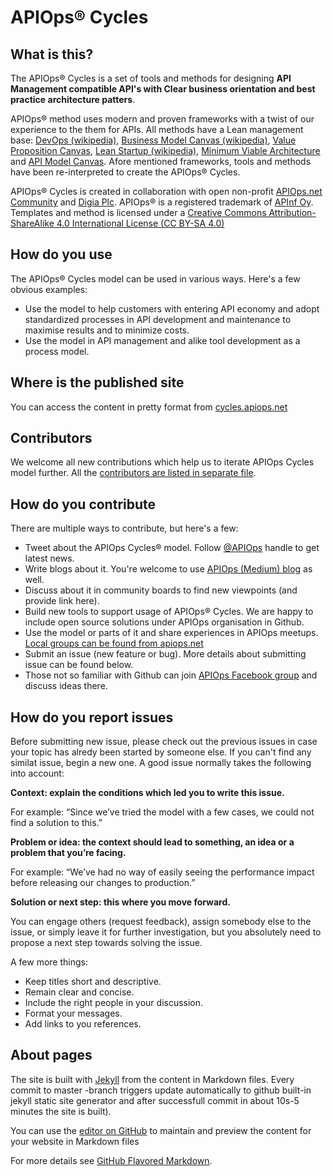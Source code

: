# APIOps&reg; Cycles

## What is this?

The APIOps&reg; Cycles is a set of tools and methods for designing **API Management compatible API's with Clear business orientation and best practice architecture patters**.

APIOps&reg; method uses modern and proven frameworks with a twist of our experience to the them for APIs. All methods have a Lean management base: [DevOps (wikipedia)](https://en.wikipedia.org/wiki/DevOps), [Business Model Canvas (wikipedia)](https://en.wikipedia.org/wiki/Business_Model_Canvas), [Value Proposition Canvas](), [Lean Startup (wikipedia)](https://en.wikipedia.org/wiki/Lean_startup), [Minimum Viable Architecture](https://www.enterpriseirregulars.com/116163/minimum-viable-architecture-good-enough-good-enough-enterprise/) and [API Model Canvas](https://www.slideshare.net/3scale/api-model-canvas-apidays-mediterranea-2015). Afore mentioned frameworks, tools and methods have been re-interpreted to create the APIOps&reg; Cycles. 

APIOps&reg; Cycles is created in collaboration with open non-profit [APIOps.net Community](https://medium.com/apiops) and [Digia Plc](www.digia.com). APIOps&reg; is a registered trademark of [APInf Oy](http://apinf.com). Templates and method is licensed under a [Creative Commons Attribution-ShareAlike 4.0 International License (CC BY-SA 4.0)](https://creativecommons.org/licenses/by-sa/4.0/)

## How do you use

The APIOps&reg; Cycles model can be used in various ways. Here's a few obvious examples: 

* Use the model to help customers with entering API economy and adopt standardized processes in API development and maintenance to maximise results and to minimize costs. 
* Use the model in API management and alike tool development as a process model.

## Where is the published site

You can access the content in pretty format from [cycles.apiops.net](http://cycles.apiops.net)
    
## Contributors

We welcome all new contributions which help us to iterate APIOps Cycles model further. All the [contributors are listed in separate file](contributors.md). 

## How do you contribute

There are multiple ways to contribute, but here's a few: 

* Tweet about the APIOps Cycles&reg; model. Follow [@APIOps](https://twitter.com/apiops) handle to get latest news. 
* Write blogs about it. You're welcome to use [APIOps (Medium) blog](http://apiops.net) as well. 
* Discuss about it in community boards to find new viewpoints (and provide link here). 
* Build new tools to support usage of APIOps&reg; Cycles. We are happy to include open source solutions under APIOps organisation in Github. 
* Use the model or parts of it and share experiences in APIOps meetups. [Local groups can be found from apiops.net](https://medium.com/apiops/apiops-global-network-local-communities-6e72becd2b6b)
* Submit an issue (new feature or bug). More details about submitting issue can be found below. 
* Those not so familiar with Github can join [APIOps Facebook group](https://www.facebook.com/groups/apiops/) and discuss ideas there.

## How do you report issues

Before submitting new issue, please check out the previous issues in case your topic has alredy been started by someone else. If you can't find any similat issue, begin a new one. A good issue normally takes the following into account: 

**Context: explain the conditions which led you to write this issue.**

For example: “Since we’ve tried the model with a few cases, we could not find a solution to this.”

**Problem or idea: the context should lead to something, an idea or a problem that you’re facing.**

For example: “We’ve had no way of easily seeing the performance impact before releasing our changes to production.”

**Solution or next step: this where you move forward.** 

You can engage others (request feedback), assign somebody else to the issue, or simply leave it for further investigation, but you absolutely need to propose a next step towards solving the issue.

A few more things: 

* Keep titles short and descriptive. 
* Remain clear and concise. 
* Include the right people in your discussion. 
* Format your messages. 
* Add links to you references.

## About pages

The site is built with [Jekyll](https://jekyllrb.com/) from the content in Markdown files. Every commit to master -branch triggers update automatically to github built-in jekyll static site generator and after successfull commit in about 10s-5 minutes the site is built). 

You can use the [editor on GitHub](https://github.com/mniinio/APIOps-cycles/edit/master/README.md) to maintain and preview the content for your website in Markdown files

For more details see [GitHub Flavored Markdown](https://guides.github.com/features/mastering-markdown/).


